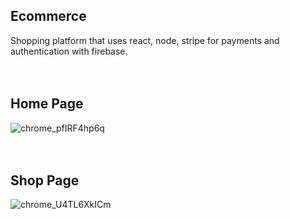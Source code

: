 ## Ecommerce

Shopping platform that uses react, node, stripe for payments and authentication with firebase.
<br/>
<br/>
<br/>
## Home Page

![chrome_pfIRF4hp6q](https://user-images.githubusercontent.com/30669012/81877277-02d07580-955b-11ea-85d5-bc5da77e458e.png)
<br/>
<br/>
<br/>
## Shop Page

![chrome_U4TL6XkICm](https://user-images.githubusercontent.com/30669012/81877288-0663fc80-955b-11ea-8266-7e3e3c668e3d.png)

